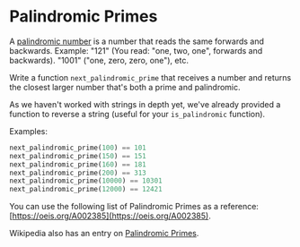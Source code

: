 # Palindromic Primes

A [palindromic number](https://en.wikipedia.org/wiki/Palindromic_number) is a number that reads the same forwards and backwards. Example: "121" (You read: "one, two, one", forwards and backwards). "1001" ("one, zero, zero, one"), etc.

Write a function `next_palindromic_prime` that receives a number and returns the closest larger number that's both a prime and palindromic.

As we haven't worked with strings in depth yet, we've already provided a function to reverse a string (useful for your `is_palindromic` function).

Examples:

```python
next_palindromic_prime(100) == 101
next_palindromic_prime(150) == 151
next_palindromic_prime(160) == 181
next_palindromic_prime(200) == 313
next_palindromic_prime(10000) == 10301
next_palindromic_prime(12000) == 12421
```

You can use the following list of Palindromic Primes as a reference: [https://oeis.org/A002385](https://oeis.org/A002385).

Wikipedia also has an entry on [Palindromic Primes](https://en.wikipedia.org/wiki/Palindromic_prime).
